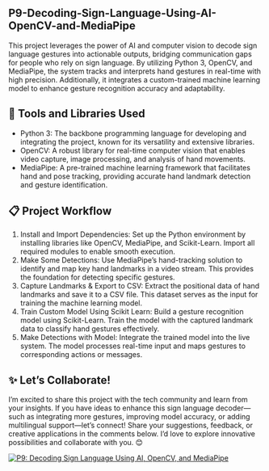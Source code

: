 ## P9-Decoding-Sign-Language-Using-AI-OpenCV-and-MediaPipe

This project leverages the power of AI and computer vision to decode sign language gestures into actionable outputs, bridging communication gaps for people who rely on sign language. By utilizing Python 3, OpenCV, and MediaPipe, the system tracks and interprets hand gestures in real-time with high precision. Additionally, it integrates a custom-trained machine learning model to enhance gesture recognition accuracy and adaptability.

## 🔧 Tools and Libraries Used
- Python 3: The backbone programming language for developing and integrating the project, known for its versatility and extensive libraries.
- OpenCV: A robust library for real-time computer vision that enables video capture, image processing, and analysis of hand movements.
- MediaPipe: A pre-trained machine learning framework that facilitates hand and pose tracking, providing accurate hand landmark detection and gesture identification.

## 📋 Project Workflow
1. Install and Import Dependencies: Set up the Python environment by installing libraries like OpenCV, MediaPipe, and Scikit-Learn. Import all required modules to enable smooth execution.
2. Make Some Detections: Use MediaPipe’s hand-tracking solution to identify and map key hand landmarks in a video stream. This provides the foundation for detecting specific gestures.
3. Capture Landmarks & Export to CSV: Extract the positional data of hand landmarks and save it to a CSV file. This dataset serves as the input for training the machine learning model.
4. Train Custom Model Using Scikit Learn: Build a gesture recognition model using Scikit-Learn. Train the model with the captured landmark data to classify hand gestures effectively.
5. Make Detections with Model: Integrate the trained model into the live system. The model processes real-time input and maps gestures to corresponding actions or messages.

## ✨ Let’s Collaborate!
I’m excited to share this project with the tech community and learn from your insights. If you have ideas to enhance this sign language decoder—such as integrating more gestures, improving model accuracy, or adding multilingual support—let’s connect! Share your suggestions, feedback, or creative applications in the comments below. I’d love to explore innovative possibilities and collaborate with you. 😊

[![P9: Decoding Sign Language Using AI, OpenCV, and MediaPipe](https://img.youtube.com/vi/fUKesxFIUTw/0.jpg)](https://youtu.be/fUKesxFIUTw)
